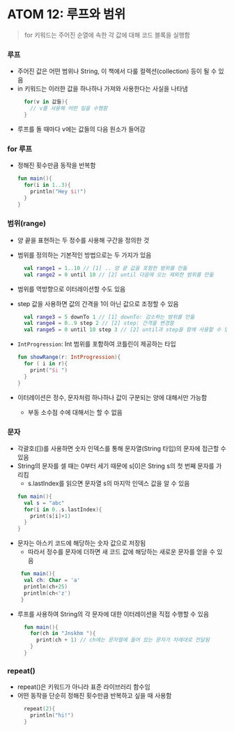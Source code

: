 # ATOM 12: 루프와 범위

> for 키워드는 주어진 순열에 속한 각 값에 대해 코드 블록을 실행함

### 루프

- 주어진 값은 어떤 범위나 String, 이 책에서 다룰 컬렉션(collection) 등이 될 수 있음
- in 키워드는 이러한 값을 하나하나 가져와 사용한다는 사실을 나타냄
  ```KOTLIN
    for(v in 값들){
      // v를 사용해 어떤 일을 수행함
    }
  ```
- 루프를 돌 때마다 v에는 값들의 다음 원소가 들어감

### for 루프

- 정해진 횟수만큼 동작을 반복함
  ```KOTLIN
  fun main(){
    for(i in 1..3){
      println("Hey $i!")
    }
  }
  ```

### 범위(range)

- 양 끝을 표현하는 두 정수를 사용해 구간을 정의한 것
- 범위를 정의하는 기본적인 방법으로는 두 가지가 있음

  ```KOTLIN
    val range1 = 1..10 // [1] .. 양 끝 값을 포함한 범위를 만듦
    val range2 = 0 until 10 // [2] until 다음에 오는 제외한 범위를 만듦
  ```

- 범위를 역방향으로 이터레이션할 수도 있음
- step 값을 사용하면 값의 간격을 1이 아닌 값으로 조정할 수 있음
  ```KOTLIN
    val range3 = 5 downTo 1 // [1] downTo: 감소하는 범위를 만듦
    val range4 = 0..9 step 2 // [2] step: 간격을 변경함
    val range5 = 0 until 10 step 3 // [2] until과 step을 함께 사용할 수 있음
  ```
- `IntProgression`: Int 범위를 포함하여 코틀린이 제공하는 타입
  ```KOTLIN
  fun showRange(r: IntProgression){
    for ( i in r){
      print("$i ")
    }
  }
  ```
- 이터레이션은 정수, 문자처럼 하나하나 값이 구분되는 양에 대해서만 가능함
  - 부동 소수점 수에 대해서는 할 수 없음

### 문자

- 각괄호([])를 사용하면 숫자 인덱스를 통해 문자열(String 타입)의 문자에 접근할 수 있음
- String의 문자를 셀 때는 0부터 세기 때문에 s[0]은 String s의 첫 번째 문자를 가리킴
  - s.lastIndex를 읽으면 문자열 s의 마지막 인덱스 값을 알 수 있음
  ```KOTLIN
  fun main(){
    val s = "abc"
    for(i in 0..s.lastIndex){
      print(s[i]+1)
    }
  }
  ```
- 문자는 아스키 코드에 해당하는 숫자 값으로 저장됨
  - 따라서 정수를 문자에 더하면 새 코드 값에 해당하는 새로운 문자를 얻을 수 있음
  ```KOTLIN
   fun main(){
    val ch: Char = 'a'
    println(ch+25)
    println(ch<'z')
   }
  ```
- 루프를 사용하여 String의 각 문자에 대한 이터레이션을 직접 수행할 수 있음
  ```KOTLIN
    fun main(){
      for(ch in "Jnskhm "){
        print(ch + 1) // ch에는 문자열에 들어 있는 문자가 차례대로 전달됨
      }
    }
  ```

### repeat()

- repeat()은 키워드가 아니라 표준 라이브러리 함수임
- 어떤 동작을 단순히 정해진 횟수만큼 반복하고 싶을 때 사용함
  ```KOTLIN
    repeat(2){
      println("hi!")
    }
  ```

